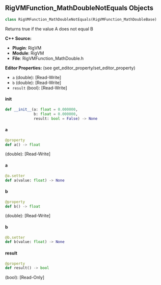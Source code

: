 ## RigVMFunction_MathDoubleNotEquals Objects

```python
class RigVMFunction_MathDoubleNotEquals(RigVMFunction_MathDoubleBase)
```

Returns true if the value A does not equal B

**C++ Source:**

- **Plugin**: RigVM
- **Module**: RigVM
- **File**: RigVMFunction_MathDouble.h

**Editor Properties:** (see get_editor_property/set_editor_property)

- ``a`` (double):  [Read-Write]
- ``b`` (double):  [Read-Write]
- ``result`` (bool):  [Read-Write]

<a id="unreal.RigVMFunction_MathDoubleNotEquals.__init__"></a>

#### __init__

```python
def __init__(a: float = 0.000000,
             b: float = 0.000000,
             result: bool = False) -> None
```

<a id="unreal.RigVMFunction_MathDoubleNotEquals.a"></a>

#### a

```python
@property
def a() -> float
```

(double):  [Read-Write]

<a id="unreal.RigVMFunction_MathDoubleNotEquals.a"></a>

#### a

```python
@a.setter
def a(value: float) -> None
```

<a id="unreal.RigVMFunction_MathDoubleNotEquals.b"></a>

#### b

```python
@property
def b() -> float
```

(double):  [Read-Write]

<a id="unreal.RigVMFunction_MathDoubleNotEquals.b"></a>

#### b

```python
@b.setter
def b(value: float) -> None
```

<a id="unreal.RigVMFunction_MathDoubleNotEquals.result"></a>

#### result

```python
@property
def result() -> bool
```

(bool):  [Read-Only]

<a id="unreal.RigUnit_MathDoubleNotEquals"></a>